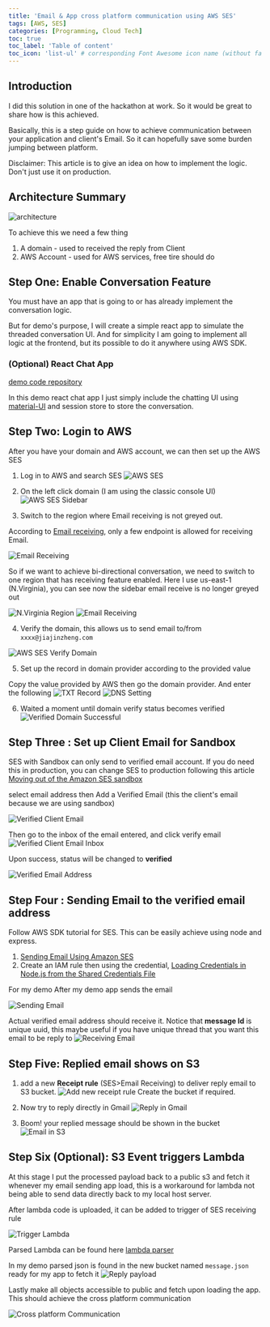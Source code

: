 ```yaml
---
title: 'Email & App cross platform communication using AWS SES'
tags: [AWS, SES]
categories: [Programming, Cloud Tech]
toc: true
toc_label: 'Table of content'
toc_icon: 'list-ul' # corresponding Font Awesome icon name (without fa prefix)
---
```


## Introduction

I did this solution in one of the hackathon at work. So it would be great to share how is this achieved.

Basically, this is a step guide on how to achieve communication between your application and client's Email. So it can hopefully save some burden jumping between platform.

Disclaimer: This article is to give an idea on how to implement the logic. Don't just use it on production.

## Architecture Summary

![architecture](/assets/images/2021-11-05/architecture.png)

To achieve this we need a few thing

1. A domain - used to received the reply from Client
2. AWS Account - used for AWS services, free tire should do

## Step One: Enable Conversation Feature

You must have an app that is going to or has already implement the conversation logic.

But for demo's purpose, I will create a simple react app to simulate the threaded conversation UI. And for simplicity I am going to implement all logic at the frontend, but its possible to do it anywhere using AWS SDK.

### (Optional) React Chat App

[demo code repository](https://github.com/jackytsheng/app-email-communication-demo)

In this demo react chat app I just simply include the chatting UI using [material-UI](https://mui.com/) and session store to store the conversation.

## Step Two: Login to AWS

After you have your domain and AWS account, we can then set up the AWS SES

1. Log in to AWS and search SES
   ![AWS SES](/assets/images/2021-11-05/aws-ses.png)

2. On the left click domain (I am using the classic console UI)
   ![AWS SES Sidebar](/assets/images/2021-11-05/ses-sidebar.png)

3. Switch to the region where Email receiving is not greyed out.

According to [Email receiving](https://docs.aws.amazon.com/ses/latest/DeveloperGuide/regions.html), only a few endpoint is allowed for receiving Email.

![Email Receiving](/assets/images/2021-11-05/email-receive-endpoints.png)

So if we want to achieve bi-directional conversation, we need to switch to one region that has receiving feature enabled. Here I use us-east-1 (N.Virginia), you can see now the sidebar email receive is no longer greyed out

![N.Virginia Region](/assets/images/2021-11-05/switch-region.png)
![Email Receiving](/assets/images/2021-11-05/email-receiving.png)

4. Verify the domain, this allows us to send email to/from `xxxx@jiajinzheng.com`

![AWS SES Verify Domain](/assets/images/2021-11-05/verify-domain.png)

5. Set up the record in domain provider according to the provided value

Copy the value provided by AWS then go the domain provider. And enter the following
![TXT Record](/assets/images/2021-11-05/txt-record.png)
![DNS Setting](/assets/images/2021-11-05/dns-setting.png)

6. Waited a moment until domain verify status becomes verified
   ![Verified Domain Successful](/assets/images/2021-11-05/verified.png)

## Step Three : Set up Client Email for Sandbox

SES with Sandbox can only send to verified email account. If you do need this in production, you can change SES to production following this article [Moving out of the Amazon SES sandbox](https://docs.aws.amazon.com/ses/latest/DeveloperGuide/request-production-access.html)

select email address then Add a Verified Email (this the client's email because we are using sandbox)

![Verified Client Email](/assets/images/2021-11-05/client-email.png)

Then go to the inbox of the email entered, and click verify email
![Verified Client Email Inbox](/assets/images/2021-11-05/client-email-inbox.png)

Upon success, status will be changed to **verified**

![Verified Email Address](/assets/images/2021-11-05/verified-email.png)

## Step Four : Sending Email to the verified email address

Follow AWS SDK tutorial for SES. This can be easily achieve using node and express.

1. [Sending Email Using Amazon SES](https://docs.aws.amazon.com/sdk-for-javascript/v2/developer-guide/ses-examples-sending-email.html)
2. Create an IAM rule then using the credential, [Loading Credentials in Node.js from the Shared Credentials File](https://docs.aws.amazon.com/sdk-for-javascript/v2/developer-guide/loading-node-credentials-shared.html)

For my demo
After my demo app sends the email

![Sending Email](/assets/images/2021-11-05/send-email.png)

Actual verified email address should receive it.
Notice that **message Id** is unique uuid, this maybe useful if you have unique thread that you want this email to be reply to
![Receiving Email](/assets/images/2021-11-05/receive-email.png)

## Step Five: Replied email shows on S3

1. add a new **Receipt rule** (SES>Email Receiving) to deliver reply email to S3 bucket.
   ![Add new receipt rule](/assets/images/2021-11-05/new-receipt-action.png)
   Create the bucket if required.

2. Now try to reply directly in Gmail
   ![Reply in Gmail](/assets/images/2021-11-05/reply-email.png)

3. Boom! your replied message should be shown in the bucket
   ![Email in S3](/assets/images/2021-11-05/s3-email.png)

## Step Six (Optional): S3 Event triggers Lambda

At this stage I put the processed payload back to a public s3 and fetch it whenever my email sending app load, this is a workaround for lambda not being able to send data directly back to my local host server.

After lambda code is uploaded, it can be added to trigger of SES receiving rule

![Trigger Lambda](/assets/images/2021-11-05/trigger-event.png)

Parsed Lambda can be found here [lambda parser](https://github.com/jackytsheng/app-email-communication-demo/tree/master/app-lambda)

In my demo parsed json is found in the new bucket named `message.json` ready for my app to fetch it
![Reply payload](/assets/images/2021-11-05/reply-payload.png)

Lastly make all objects accessible to public and fetch upon loading the app. This should achieve the cross platform communication

![Cross platform Communication](/assets/images/2021-11-05/cross-platform.png)
